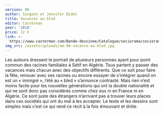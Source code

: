 ```yaml
---
version: 86
author: Singeon et Jennifer Bidet
title: Vacances au bled
editor: Casterman
year: '2018'
price: 12 €
link: >-
  https://www.casterman.com/Bande-dessinee/Catalogue/sociorama/sociorama-vacances-au-bled
img_src: /assets/uploads/am-86-vacance-au-bled.jpg
---
```

Les auteurs dressent le portrait de plusieurs personnes ayant pour point commun des racines familiales à Sétif en Algérie. Tous partent y passer des vacances mais chacun avec des objectifs différents. Que ce soit pour faire la fête, renouer avec ses racines ou encore essayer de s’intégrer quand on est un « immigré », l’été au « bled » s’annonce contrasté. Mais rien n’est moins facile pour les nouvelles générations qui ont la double nationalité et qui ne sont donc pas considérés comme chez eux ni en France ni en Algérie. Ce sont juste des étrangers n’arrivant pas à trouver leurs places dans ces sociétés qui ont du mal à les accepter. Le texte et les dessins sont simples mais c’est ce qui rend ce récit à la fois émouvant et drôle.
